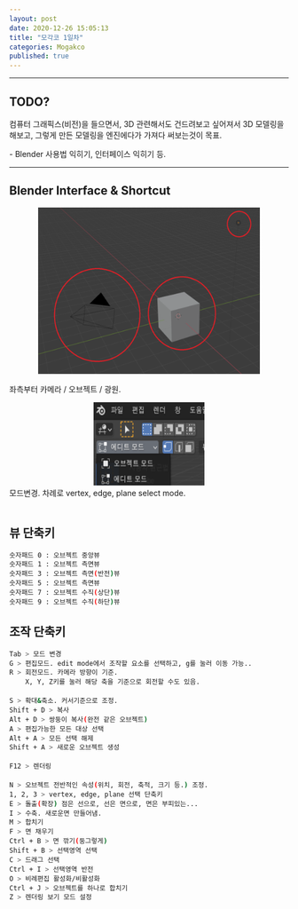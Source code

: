 ```yaml
---
layout: post
date: 2020-12-26 15:05:13
title: "모각코 1일차"
categories: Mogakco
published: true
---
```


* * *

## TODO?

컴퓨터 그래픽스(비전)을 들으면서, 3D 관련해서도 건드려보고 싶어져서 3D 모델링을 해보고, 그렇게 만든 모델링을 엔진에다가 가져다 써보는것이 목표.

\- Blender 사용법 익히기, 인터페이스 익히기 등.

* * *

## Blender Interface & Shortcut

<center><img src="/assets/images/2020-12-26-15-59-54.png" width="400" height="300" alt="blender workspace"/></center>

좌측부터 카메라 / 오브젝트 / 광원.

<center><img src="/assets/images/2020-12-26%20161931.png" width="200" height="150" alt="blender workspace"/></center>
모드변경. 차례로 vertex, edge, plane select mode.
<br>
<br>

## 뷰 단축키  

```bash
숫자패드 0 : 오브젝트 중앙뷰
숫자패드 1 : 오브젝트 측면뷰
숫자패드 3 : 오브젝트 측면(반전)뷰
숫자패드 5 : 오브젝트 측면뷰
숫자패드 7 : 오브젝트 수직(상단)뷰
숫자패드 9 : 오브젝트 수직(하단)뷰
```

## 조작 단축키

```bash
Tab > 모드 변경
G > 편집모드. edit mode에서 조작할 요소를 선택하고, g를 눌러 이동 가능..
R > 회전모드. 카메라 방향이 기준.
    X, Y, Z키를 눌러 해당 축을 기준으로 회전할 수도 있음.

S > 확대&축소. 커서기준으로 조정.
Shift + D > 복사
Alt + D > 쌍둥이 복사(완전 같은 오브젝트)
A > 편집가능한 모든 대상 선택
Alt + A > 모든 선택 해제
Shift + A > 새로운 오브젝트 생성

F12 > 렌더링

N > 오브젝트 전반적인 속성(위치, 회전, 축적, 크기 등.) 조정.
1, 2, 3 > vertex, edge, plane 선택 단축키
E > 돌출(확장) 점은 선으로, 선은 면으로, 면은 부피있는...
I > 수축. 새로운면 만들어냄.
M > 합치기
F > 면 채우기
Ctrl + B > 면 깎기(둥그렇게)
Shift + B > 선택영역 선택
C > 드래그 선택
Ctrl + I > 선택영역 반전
O > 비례편집 활성화/비활성화
Ctrl + J > 오브젝트를 하나로 합치기
Z > 렌더링 보기 모드 설정
```
